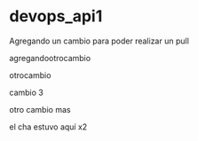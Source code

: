 # devops_api1

Agregando un cambio para poder realizar un pull


agregandootrocambio

otrocambio

cambio 3

otro cambio mas

el cha estuvo aquí x2
